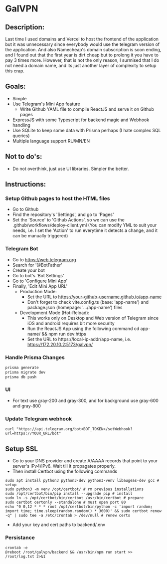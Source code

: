 # GalVPN

## Description:

Last time I used domains and Vercel to host the frontend of the application but it was unnecessary since everybody would use the telegram version of the application. And also Namecheap's domain subscription is soon ending, and I found out that the first year is dirt cheap but to prolong it you have to pay 3 times more. However, that is not the only reason, I surmised that I do not need a domain name, and its just another layer of complexity to setup this crap.

## Goals:

-   Simple
-   Use Telegram's Mini App feature
    -   Write Github YAML file to compile ReactJS and serve it on Github pages
-   ExpressJS with some Typescript for backend magic and Webhook handling
-   Use SQLite to keep some data with Prisma perhaps (I hate complex SQL queries)
-   Multiple language support RU/MN/EN

## Not to do's:

-   Do not overthink, just use UI libraries. Simpler the better.

## Instructions:

### Setup Github pages to host the HTML files

-   Go to Github
-   Find the repository's 'Settings', and go to 'Pages'
-   Set the 'Source' to 'Github Actions', so we can use the .github/workflows/deploy-client.yml
    (You can modify YML to suit your needs, i.e. I set the 'Action' to run everytime it detects a change, and it can be manually triggered)

### Telegram Bot

-   Go to https://web.telegram.org
-   Search for '@BotFather'
-   Create your bot
-   Go to bot's 'Bot Settings'
-   Go to 'Configure Mini App'
-   Finally, 'Edit Mini App URL'
    -   Production Mode:
        -   Set the URL to https://your-github-username.github.io/app-name
        -   Don't forget to check vite.config.ts (base: 'app-name') and package.json (homepage: '.../app-name') files
    -   Development Mode (Hot-Reload):
        -   This works only on Desktop and Web version of Telegram since iOS and android requires bit more security
        -   Run the ReactJS App using the following command cd app-name/ && npm run dev:https
        -   Set the URL to https://local-ip-addr/app-name, i.e. https://172.20.10.2:5173/galvpn/

### Handle Prisma Changes

```bash
prisma generate
prisma migrate dev
prisma db push
```

### UI

-   For text use gray-200 and gray-300, and for background use gray-600 and gray-800

### Update Telegram webhook

```
curl "https://api.telegram.org/bot<BOT_TOKEN>/setWebhook?url=https://YOUR_URL/bot"
```

## Setup SSL

-   Go to your DNS provider and create A/AAAA records that point to your server's IPv4/IPv6. Wait till it propagates properly.
-   Then install Certbot using the following commands

```
sudo apt install python3 python3-dev python3-venv libaugeas-dev gcc # setup
sudo python3 -m venv /opt/certbot/ # rm previous installations
sudo /opt/certbot/bin/pip install --upgrade pip # install
sudo ln -s /opt/certbot/bin/certbot /usr/bin/certbot # prepare
sudo certbot certonly --standalone # must open port 80
echo "0 0,12 * * * root /opt/certbot/bin/python -c 'import random; import time; time.sleep(random.random() * 3600)' && sudo certbot renew -q" | sudo tee -a /etc/crontab > /dev/null # renew certs
```

-   Add your key and cert paths to backend/.env

### Persistance

```
crontab -e
@reboot /root/galvpn/backend && /usr/bin/npm run start >> /root/log.txt 2>&1
```

